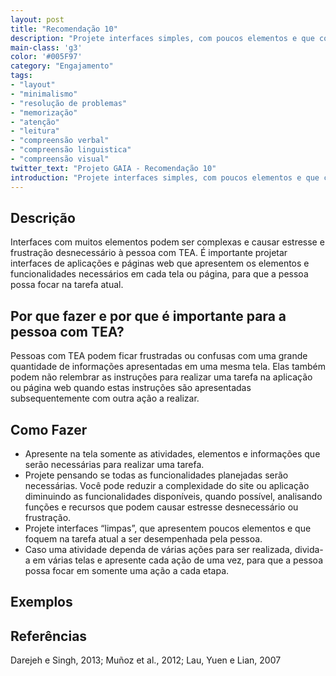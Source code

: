 ```yaml
---
layout: post
title: "Recomendação 10"
description: "Projete interfaces simples, com poucos elementos e que contenha somente as funcionalidades e conteúdos necessários para a tarefa atual."
main-class: 'g3'
color: '#005F97'
category: "Engajamento"
tags:
- "layout"
- "minimalismo"
- "resolução de problemas"
- "memorização"
- "atenção"
- "leitura"
- "compreensão verbal"
- "compreensão linguistica"
- "compreensão visual"
twitter_text: "Projeto GAIA - Recomendação 10"
introduction: "Projete interfaces simples, com poucos elementos e que contenha somente as funcionalidades e conteúdos necessários para a tarefa atual."
---
```


## Descrição

Interfaces com muitos elementos podem ser complexas e causar estresse e frustração desnecessário à pessoa com TEA. É importante projetar interfaces de aplicações e páginas web que apresentem os elementos e funcionalidades necessários em cada tela ou página, para que a pessoa possa focar na tarefa atual.

## Por que fazer e por que é importante para a pessoa com TEA?

Pessoas com TEA podem ficar frustradas ou confusas com uma grande quantidade de informações apresentadas em uma mesma tela. Elas também podem não relembrar as instruções para realizar uma tarefa na aplicação ou página web quando estas instruções são apresentadas subsequentemente com outra ação a realizar.

## Como Fazer

* Apresente na tela somente as atividades, elementos e informações que serão necessárias para realizar uma tarefa.
* Projete pensando se todas as funcionalidades planejadas serão necessárias. Você pode reduzir a complexidade do site ou aplicação diminuindo as funcionalidades disponíveis, quando possível, analisando funções e recursos que podem causar estresse desnecessário ou frustração.
* Projete interfaces “limpas”, que apresentem poucos elementos e que foquem na tarefa atual a ser desempenhada pela pessoa.
* Caso uma atividade dependa de várias ações para ser realizada, divida-a em várias telas e apresente cada ação de uma vez, para que a pessoa possa focar em somente uma ação a cada etapa.

## Exemplos

## Referências
Darejeh e Singh, 2013; Muñoz et al., 2012; Lau, Yuen e Lian, 2007
